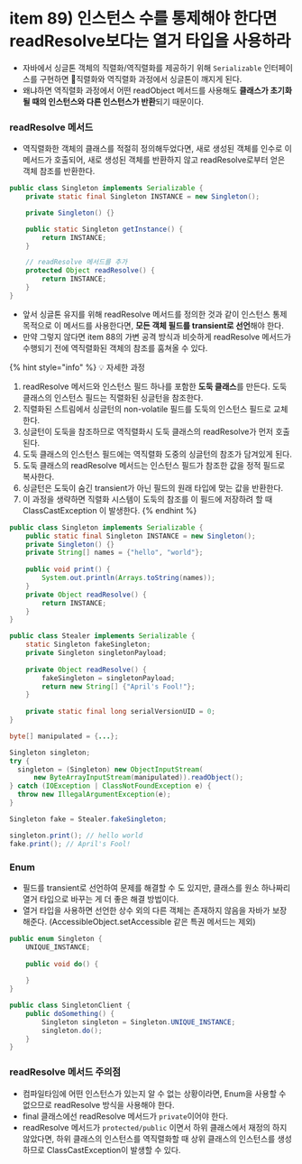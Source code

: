 # item 89) 인스턴스 수를 통제해야 한다면 readResolve보다는 열거 타입을 사용하라

* 자바에서 싱글톤 객체의 직렬화/역직렬화를 제공하기 위해 `Serializable` 인터페이스를 구현하면 직렬화와 역직렬화 과정에서 싱글톤이 깨지게 된다.
* 왜냐하면 역직렬화 과정에서 어떤 readObject 메서드를 사용해도 **클래스가 초기화될 때의 인스턴스와 다른 인스턴스가 반환**되기 때문이다.

### readResolve 메서드

* 역직렬화한 객체의 클래스를 적절히 정의해두었다면, 새로 생성된 객체를 인수로 이 메서드가 호출되어, 새로 생성된 객체를 반환하지 않고 readResolve로부터 얻은 객체 참조를 반환한다.

```java
public class Singleton implements Serializable {
    private static final Singleton INSTANCE = new Singleton();

    private Singleton() {}

    public static Singleton getInstance() {
        return INSTANCE;
    }

    // readResolve 메서드를 추가
    protected Object readResolve() {
        return INSTANCE;
    }
}
```

* 앞서 싱글톤 유지를 위해 readResolve 메서드를 정의한 것과 같이 인스턴스 통제 목적으로 이 메서드를 사용한다면, **모든 객체 필드를 transient로 선언**해야 한다.
* 만약 그렇지 않다면 item 88의 가변 공격 방식과 비슷하게 readResolve 메서드가 수행되기 전에 역직렬화된 객체의 참조를 훔쳐올 수 있다.

{% hint style="info" %}
💡 자세한 과정

1. readResolve 메서드와 인스턴스 필드 하나를 포함한 **도둑 클래스**를 만든다. 도둑 클래스의 인스턴스 필드는 직렬화된 싱글턴을 참조한다.
2. 직렬화된 스트림에서 싱글턴의 non-volatile 필드를 도둑의 인스턴스 필드로 교체한다.
3. 싱글턴이 도둑을 참조하므로 역직렬화시 도둑 클래스의 readResolve가 먼저 호출된다.
4. 도둑 클래스의 인스턴스 필드에는 역직렬화 도중의 싱글턴의 참조가 담겨있게 된다.
5. 도둑 클래스의 readResolve 메서드는 인스턴스 필드가 참조한 값을 정적 필드로 복사한다.
6. 싱글턴은 도둑이 숨긴 transient가 아닌 필드의 원래 타입에 맞는 값을 반환한다.
7. 이 과정을 생략하면 직렬화 시스템이 도둑의 참조를 이 필드에 저장하려 할 때 ClassCastException 이 발생한다.
{% endhint %}

```java
public class Singleton implements Serializable {
    public static final Singleton INSTANCE = new Singleton();
    private Singleton() {}
    private String[] names = {"hello", "world"};
    
    public void print() {
        System.out.println(Arrays.toString(names));
    }
    private Object readResolve() {
        return INSTANCE;
    }
}
```

```java
public class Stealer implements Serializable {
    static Singleton fakeSingleton;
    private Singleton singletonPayload;
    
    private Object readResolve() {
        fakeSingleton = singletonPayload;
        return new String[] {"April's Fool!"};
    }
    
    private static final long serialVersionUID = 0;
}
```

```java
byte[] manipulated = {...};

Singleton singleton;
try {
  singleton = (Singleton) new ObjectInputStream(
      new ByteArrayInputStream(manipulated)).readObject();
} catch (IOException | ClassNotFoundException e) {
  throw new IllegalArgumentException(e);
}

Singleton fake = Stealer.fakeSingleton;

singleton.print(); // hello world
fake.print(); // April's Fool!
```

### Enum

* 필드를 transient로 선언하여 문제를 해결할 수 도 있지만, 클래스를 원소 하나짜리 열거 타입으로 바꾸는 게 더 좋은 해결 방법이다.
* 열거 타입을 사용하면 선언한 상수 외의 다른 객체는 존재하지 않음을 자바가 보장해준다. (AccessibleObject.setAccessible 같은 특권 메서드는 제외)

```java
public enum Singleton {
    UNIQUE_INSTANCE;
    
    public void do() {
        
    }
}

public class SingletonClient {
    public doSomething() {
        Singleton singleton = Singleton.UNIQUE_INSTANCE;
        singleton.do();
    }
}
```

### readResolve 메서드 주의점

* 컴파일타임에 어떤 인스턴스가 있는지 알 수 없는 상황이라면, Enum을 사용할 수 없으므로 readResolve 방식을 사용해야 한다.
* final 클래스에선 readResolve 메서드가 `private`이어야 한다.
* readResolve 메서드가 `protected/public` 이면서 하위 클래스에서 재정의 하지 않았다면, 하위 클래스의 인스턴스를 역직렬화할 때 상위 클래스의 인스턴스를 생성하므로 ClassCastException이 발생할 수 있다.
